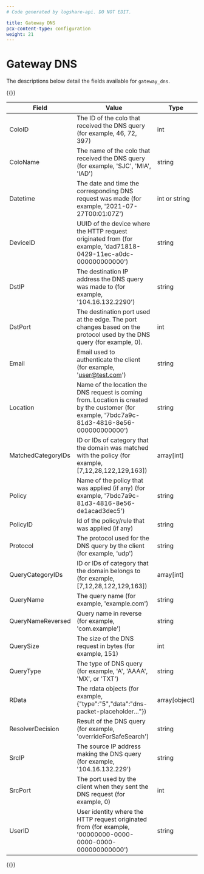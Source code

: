 ```yaml
---
# Code generated by logshare-api. DO NOT EDIT.

title: Gateway DNS
pcx-content-type: configuration
weight: 21
---
```


# Gateway DNS

The descriptions below detail the fields available for `gateway_dns`.

{{<table-wrap>}}

| Field | Value | Type |
| -- | -- | -- |
| ColoID | The ID of the colo that received the DNS query (for example, 46, 72, 397) | int |
| ColoName | The name of the colo that received the DNS query (for example, 'SJC', 'MIA', 'IAD') | string |
| Datetime | The date and time the corresponding DNS request was made (for example, '2021-07-27T00:01:07Z') | int or string |
| DeviceID | UUID of the device where the HTTP request originated from (for example, 'dad71818-0429-11ec-a0dc-000000000000') | string |
| DstIP | The destination IP address the DNS query was made to (for example, '104.16.132.2290') | string |
| DstPort | The destination port used at the edge. The port changes based on the protocol used by the DNS query (for example, 0). | int |
| Email | Email used to authenticate the client (for example, 'user@test.com') | string |
| Location | Name of the location the DNS request is coming from. Location is created by the customer (for example, '7bdc7a9c-81d3-4816-8e56-000000000000') | string |
| MatchedCategoryIDs | ID or IDs of category that the domain was matched with the policy (for example, [7,12,28,122,129,163]) | array[int] |
| Policy | Name of the policy that was applied (if any) (for example, '7bdc7a9c-81d3-4816-8e56-de1acad3dec5') | string |
| PolicyID | Id of the policy/rule that was applied (if any) | string |
| Protocol | The protocol used for the DNS query by the client (for example, 'udp') | string |
| QueryCategoryIDs | ID or IDs of category that the domain belongs to (for example, [7,12,28,122,129,163]) | array[int] |
| QueryName | The query name (for example, 'example.com') | string |
| QueryNameReversed | Query name in reverse (for example, 'com.example') | string |
| QuerySize | The size of the DNS request in bytes (for example, 151) | int |
| QueryType | The type of DNS query (for example, 'A', 'AAAA', 'MX', or 'TXT') | string |
| RData | The rdata objects (for example, {"type":"5","data":"dns-packet-placeholder..."}) | array[object] |
| ResolverDecision | Result of the DNS query (for example, 'overrideForSafeSearch') | string |
| SrcIP | The source IP address making the DNS query (for example, '104.16.132.229') | string |
| SrcPort | The port used by the client when they sent the DNS request (for example, 0) | int |
| UserID | User identity where the HTTP request originated from (for example, '00000000-0000-0000-0000-000000000000') | string |

{{</table-wrap>}}
